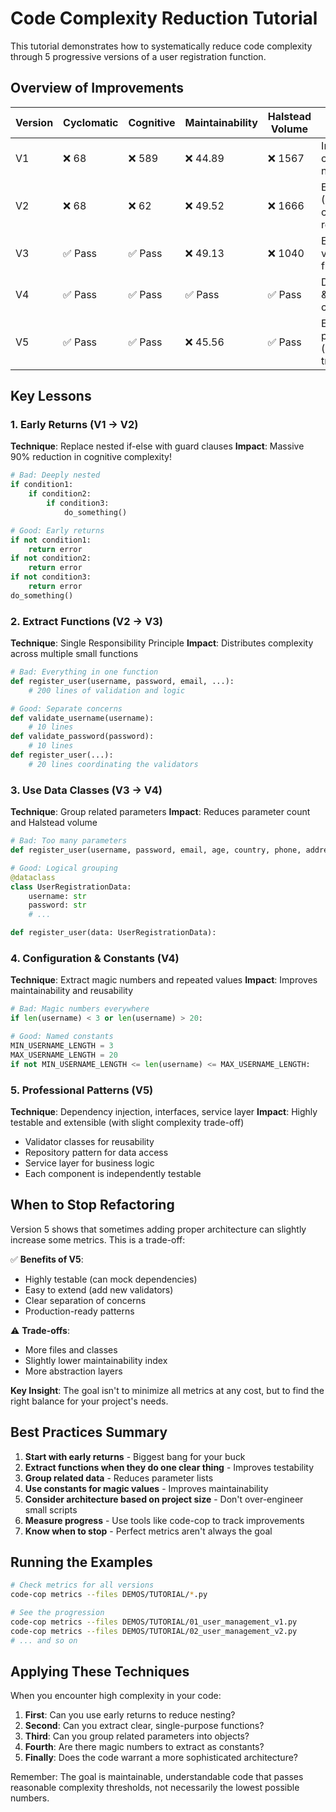 # Code Complexity Reduction Tutorial

This tutorial demonstrates how to systematically reduce code complexity through 5 progressive versions of a user registration function.

## Overview of Improvements

| Version | Cyclomatic | Cognitive | Maintainability | Halstead Volume | Key Technique |
|---------|------------|-----------|-----------------|-----------------|---------------|
| V1 | ❌ 68 | ❌ 589 | ❌ 44.89 | ❌ 1567 | Initial bad code (deeply nested) |
| V2 | ❌ 68 | ❌ 62 | ❌ 49.52 | ❌ 1666 | Early returns (90% cognitive reduction!) |
| V3 | ✅ Pass | ✅ Pass | ❌ 49.13 | ❌ 1040 | Extract validation functions |
| V4 | ✅ Pass | ✅ Pass | ✅ Pass | ✅ Pass | Data classes & configuration |
| V5 | ✅ Pass | ✅ Pass | ❌ 45.56 | ✅ Pass | Enterprise patterns (slight trade-off) |

## Key Lessons

### 1. Early Returns (V1 → V2)
**Technique**: Replace nested if-else with guard clauses
**Impact**: Massive 90% reduction in cognitive complexity!
```python
# Bad: Deeply nested
if condition1:
    if condition2:
        if condition3:
            do_something()

# Good: Early returns
if not condition1:
    return error
if not condition2:
    return error
if not condition3:
    return error
do_something()
```

### 2. Extract Functions (V2 → V3)
**Technique**: Single Responsibility Principle
**Impact**: Distributes complexity across multiple small functions
```python
# Bad: Everything in one function
def register_user(username, password, email, ...):
    # 200 lines of validation and logic

# Good: Separate concerns
def validate_username(username):
    # 10 lines
def validate_password(password):
    # 10 lines
def register_user(...):
    # 20 lines coordinating the validators
```

### 3. Use Data Classes (V3 → V4)
**Technique**: Group related parameters
**Impact**: Reduces parameter count and Halstead volume
```python
# Bad: Too many parameters
def register_user(username, password, email, age, country, phone, address, city, state, zip, ...):

# Good: Logical grouping
@dataclass
class UserRegistrationData:
    username: str
    password: str
    # ...

def register_user(data: UserRegistrationData):
```

### 4. Configuration & Constants (V4)
**Technique**: Extract magic numbers and repeated values
**Impact**: Improves maintainability and reusability
```python
# Bad: Magic numbers everywhere
if len(username) < 3 or len(username) > 20:

# Good: Named constants
MIN_USERNAME_LENGTH = 3
MAX_USERNAME_LENGTH = 20
if not MIN_USERNAME_LENGTH <= len(username) <= MAX_USERNAME_LENGTH:
```

### 5. Professional Patterns (V5)
**Technique**: Dependency injection, interfaces, service layer
**Impact**: Highly testable and extensible (with slight complexity trade-off)
- Validator classes for reusability
- Repository pattern for data access
- Service layer for business logic
- Each component is independently testable

## When to Stop Refactoring

Version 5 shows that sometimes adding proper architecture can slightly increase some metrics. This is a trade-off:

✅ **Benefits of V5**:
- Highly testable (can mock dependencies)
- Easy to extend (add new validators)
- Clear separation of concerns
- Production-ready patterns

⚠️ **Trade-offs**:
- More files and classes
- Slightly lower maintainability index
- More abstraction layers

**Key Insight**: The goal isn't to minimize all metrics at any cost, but to find the right balance for your project's needs.

## Best Practices Summary

1. **Start with early returns** - Biggest bang for your buck
2. **Extract functions when they do one clear thing** - Improves testability
3. **Group related data** - Reduces parameter lists
4. **Use constants for magic values** - Improves maintainability
5. **Consider architecture based on project size** - Don't over-engineer small scripts
6. **Measure progress** - Use tools like code-cop to track improvements
7. **Know when to stop** - Perfect metrics aren't always the goal

## Running the Examples

```bash
# Check metrics for all versions
code-cop metrics --files DEMOS/TUTORIAL/*.py

# See the progression
code-cop metrics --files DEMOS/TUTORIAL/01_user_management_v1.py
code-cop metrics --files DEMOS/TUTORIAL/02_user_management_v2.py
# ... and so on
```

## Applying These Techniques

When you encounter high complexity in your code:

1. **First**: Can you use early returns to reduce nesting?
2. **Second**: Can you extract clear, single-purpose functions?
3. **Third**: Can you group related parameters into objects?
4. **Fourth**: Are there magic numbers to extract as constants?
5. **Finally**: Does the code warrant a more sophisticated architecture?

Remember: The goal is maintainable, understandable code that passes reasonable complexity thresholds, not necessarily the lowest possible numbers.